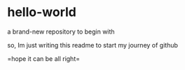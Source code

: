 # hello-world
a brand-new repository to begin with

so, Im just writing this readme to start my journey of github 
 
=hope it can be all right=

